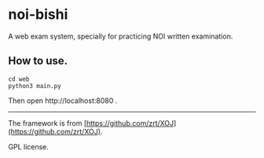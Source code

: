 # noi-bishi
A web exam system, specially for practicing NOI written examination.


## How to use.

    cd web
    python3 main.py

Then open http://localhost:8080 .

---
The framework is from [https://github.com/zrt/XOJ](https://github.com/zrt/XOJ).

GPL license.
